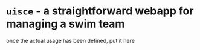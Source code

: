 # `uisce` - a straightforward webapp for managing a swim team
once the actual usage has been defined, put it here
